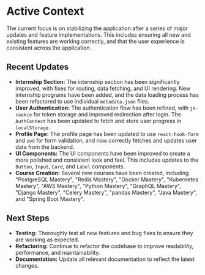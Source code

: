 # Active Context

The current focus is on stabilizing the application after a series of major updates and feature implementations. This includes ensuring all new and existing features are working correctly, and that the user experience is consistent across the application.

## Recent Updates

- **Internship Section:** The internship section has been significantly improved, with fixes for routing, data fetching, and UI rendering. New internship programs have been added, and the data loading process has been refactored to use individual `metadata.json` files.
- **User Authentication:** The authentication flow has been refined, with `js-cookie` for token storage and improved redirection after login. The `AuthContext` has been updated to fetch and store user progress in `localStorage`.
- **Profile Page:** The profile page has been updated to use `react-hook-form` and `zod` for form validation, and now correctly fetches and updates user data from the backend.
- **UI Components:** The UI components have been improved to create a more polished and consistent look and feel. This includes updates to the `Button`, `Input`, `Card`, and `Label` components.
- **Course Creation:** Several new courses have been created, including "PostgreSQL Mastery", "Redis Mastery", "Docker Mastery", "Kubernetes Mastery", "AWS Mastery", "Python Mastery", "GraphQL Mastery", "Django Mastery", "Celery Mastery", "pandas Mastery", "Java Mastery", and "Spring Boot Mastery".

## Next Steps

- **Testing:** Thoroughly test all new features and bug fixes to ensure they are working as expected.
- **Refactoring:** Continue to refactor the codebase to improve readability, performance, and maintainability.
- **Documentation:** Update all relevant documentation to reflect the latest changes.
